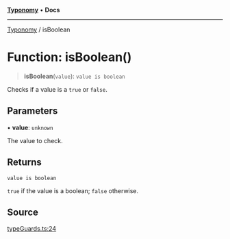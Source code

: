 [**Typonomy**](../README.md) • **Docs**

***

[Typonomy](../globals.md) / isBoolean

# Function: isBoolean()

> **isBoolean**(`value`): `value is boolean`

Checks if a value is a `true` or `false`.

## Parameters

• **value**: `unknown`

The value to check.

## Returns

`value is boolean`

`true` if the value is a boolean; `false` otherwise.

## Source

[typeGuards.ts:24](https://github.com/softcraft-development/typonomy/blob/5469316e6ff7a55df7069c91f81292468fab4b62/src/typeGuards.ts#L24)
